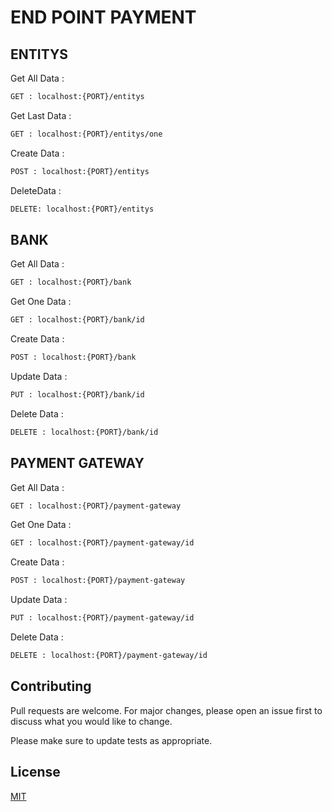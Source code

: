 # END POINT PAYMENT

## ENTITYS

Get All Data :
```bash
GET : localhost:{PORT}/entitys
```

Get Last Data :
```bash
GET : localhost:{PORT}/entitys/one
```

Create Data :
```bash
POST : localhost:{PORT}/entitys
```

DeleteData :
```bash
DELETE: localhost:{PORT}/entitys
```

## BANK

Get All Data :
```bash
GET : localhost:{PORT}/bank
```

Get One Data :
```bash
GET : localhost:{PORT}/bank/id
```

Create Data :
```bash
POST : localhost:{PORT}/bank
```

Update Data :
```bash
PUT : localhost:{PORT}/bank/id
```

Delete Data :
```bash
DELETE : localhost:{PORT}/bank/id
```

## PAYMENT GATEWAY

Get All Data :
```bash
GET : localhost:{PORT}/payment-gateway
```

Get One Data :
```bash
GET : localhost:{PORT}/payment-gateway/id
```

Create Data :
```bash
POST : localhost:{PORT}/payment-gateway
```

Update Data :
```bash
PUT : localhost:{PORT}/payment-gateway/id
```

Delete Data :
```bash
DELETE : localhost:{PORT}/payment-gateway/id
```


## Contributing

Pull requests are welcome. For major changes, please open an issue first
to discuss what you would like to change.

Please make sure to update tests as appropriate.

## License

[MIT](https://choosealicense.com/licenses/mit/)